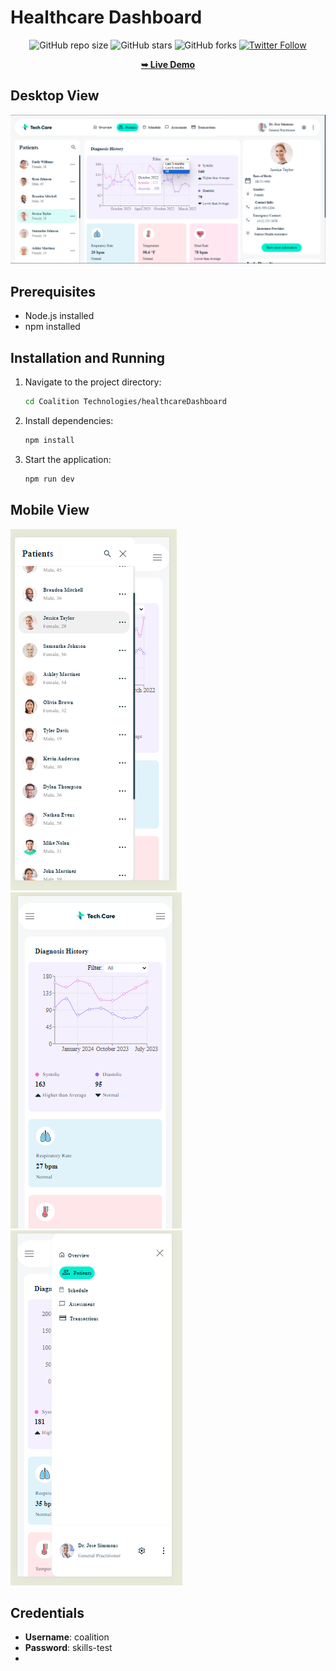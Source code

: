 # Healthcare Dashboard

<div align="center">

  ![GitHub repo size](https://img.shields.io/github/repo-size/mugambi12/healthcaredashboard)
  ![GitHub stars](https://img.shields.io/github/stars/mugambi12/healthcaredashboard?style=social)
  ![GitHub forks](https://img.shields.io/github/forks/mugambi12/healthcaredashboard?style=social)
  [![Twitter Follow](https://img.shields.io/twitter/follow/mugambimungiria?style=social)](https://twitter.com/intent/follow?screen_name=mugambimungiria)

  <a href="https://mugambi12.github.io/healthcaredashboard"><strong>➥ Live Demo</strong></a>
</div>

## Desktop View

![Desktop View Demo](demoImages/Desktop%20View%20Demo.png)

## Prerequisites

- Node.js installed
- npm installed

## Installation and Running

1. Navigate to the project directory:

   ```sh
   cd Coalition Technologies/healthcareDashboard
   ```

2. Install dependencies:

   ```sh
   npm install
   ```

3. Start the application:

   ```sh
   npm run dev
   ```

## Mobile View

![Mobile View Demo Sidebar](demoImages/Mobile%20View%20Demo%20Sidebar.png)
![Mobile View Demo](demoImages/Mobile%20View%20Demo.png)
![Mobile View Demo Navbar](demoImages/Mobile%20View%20Demo%20Navbar.png)

## Credentials

- **Username**: coalition
- **Password**: skills-test
- 
